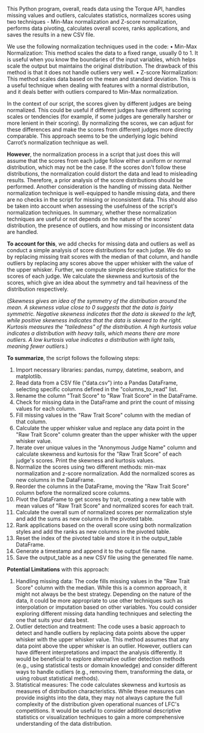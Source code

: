 This Python program, overall, reads data using the Torque API, handles missing values and outliers, calculates statistics, normalizes scores using two techniques - Min-Max normalization and Z-score normalization, performs data pivoting, calculates overall scores, ranks applications, and saves the results in a new CSV file. 

We use the following normalization techniques used in the code:
•	Min-Max Normalization: This method scales the data to a fixed range, usually 0 to 1. It is useful when you know the boundaries of the input variables, which helps scale the output but maintains the original distribution. The drawback of this method is that it does not handle outliers very well. 
•	Z-score Normalization: This method scales data based on the mean and standard deviation. This is a useful technique when dealing with features with a normal distribution, and it deals better with outliers compared to Min-Max normalization. 

In the context of our script, the scores given by different judges are being normalized. This could be useful if different judges have different scoring scales or tendencies (for example, if some judges are generally harsher or more lenient in their scoring). By normalizing the scores, we can adjust for these differences and make the scores from different judges more directly comparable. This approach seems to be the underlying logic behind Carrot’s normalization technique as well.

**However**, the normalization process in a script that just does this will assume that the scores from each judge follow either a uniform or normal distribution, which may not be the case. If the scores don't follow these distributions, the normalization could distort the data and lead to misleading results. Therefore, a prior analysis of the score distributions should be performed. Another consideration is the handling of missing data. Neither normalization technique is well-equipped to handle missing data, and there are no checks in the script for missing or inconsistent data. This should also be taken into account when assessing the usefulness of the script's normalization techniques. In summary, whether these normalization techniques are useful or not depends on the nature of the scores' distribution, the presence of outliers, and how missing or inconsistent data are handled.

**To account for this**, we add checks for missing data and outliers as well as conduct a simple analysis of score distributions for each judge. We do so by replacing missing trait scores with the median of that column, and handle outliers by replacing any scores above the upper whisker with the value of the upper whisker. Further, we compute simple descriptive statistics for the scores of each judge. We calculate the skewness and kurtosis of the scores, which give an idea about the symmetry and tail heaviness of the distribution respectively.

(_Skewness gives an idea of the symmetry of the distribution around the mean. A skewness value close to 0 suggests that the data is fairly symmetric. Negative skewness indicates that the data is skewed to the left, while positive skewness indicates that the data is skewed to the right. 
Kurtosis measures the "tailedness" of the distribution. A high kurtosis value indicates a distribution with heavy tails, which means there are more outliers. A low kurtosis value indicates a distribution with light tails, meaning fewer outliers._)

**To summarize**, the script follows the following steps:
1.	Import necessary libraries: pandas, numpy, datetime, seaborn, and matplotlib.
2.	Read data from a CSV file ("data.csv") into a Pandas DataFrame, selecting specific columns defined in the "columns_to_read" list.
3.	Rename the column "Trait Score" to "Raw Trait Score" in the DataFrame.
4.	Check for missing data in the DataFrame and print the count of missing values for each column.
5.	Fill missing values in the "Raw Trait Score" column with the median of that column.
6.	Calculate the upper whisker value and replace any data point in the "Raw Trait Score" column greater than the upper whisker with the upper whisker value.
7.	Iterate over unique values in the "Anonymous Judge Name" column and calculate skewness and kurtosis for the "Raw Trait Score" of each judge's scores. Print the skewness and kurtosis values.
8.	Normalize the scores using two different methods: min-max normalization and z-score normalization. Add the normalized scores as new columns in the DataFrame.
9.	Reorder the columns in the DataFrame, moving the "Raw Trait Score" column before the normalized score columns.
10.	Pivot the DataFrame to get scores by trait, creating a new table with mean values of "Raw Trait Score" and normalized scores for each trait.
11.	Calculate the overall sum of normalized scores per normalization style and add the sums as new columns in the pivoted table.
12.	Rank applications based on the overall score using both normalization styles and add the ranks as new columns in the pivoted table.
13.	Reset the index of the pivoted table and store it in the output_table DataFrame.
14.	Generate a timestamp and append it to the output file name.
15.	Save the output_table as a new CSV file using the generated file name.

**Potential Limitations** with this approach:
1.	Handling missing data: The code fills missing values in the "Raw Trait Score" column with the median. While this is a common approach, it might not always be the best strategy. Depending on the nature of the data, it could be more appropriate to use other techniques such as interpolation or imputation based on other variables. You could consider exploring different missing data handling techniques and selecting the one that suits your data best. 
2.	Outlier detection and treatment: The code uses a basic approach to detect and handle outliers by replacing data points above the upper whisker with the upper whisker value. This method assumes that any data point above the upper whisker is an outlier. However, outliers can have different interpretations and impact the analysis differently. It would be beneficial to explore alternative outlier detection methods (e.g., using statistical tests or domain knowledge) and consider different ways to handle outliers (e.g., removing them, transforming the data, or using robust statistical methods). 
3.	Statistical measures: The code calculates skewness and kurtosis as measures of distribution characteristics. While these measures can provide insights into the data, they may not always capture the full complexity of the distribution given operational nuances of LFC's competitions. It would be useful to consider additional descriptive statistics or visualization techniques to gain a more comprehensive understanding of the data distribution. 

